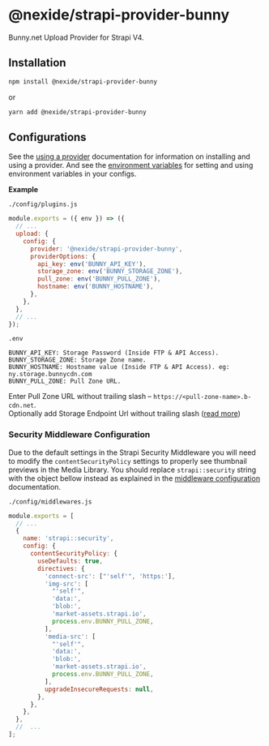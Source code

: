 # @nexide/strapi-provider-bunny

Bunny.net Upload Provider for Strapi V4.

## Installation

```bash
npm install @nexide/strapi-provider-bunny
```

or

```bash
yarn add @nexide/strapi-provider-bunny
```

## Configurations

See the [using a provider](https://strapi.io/documentation/developer-docs/latest/development/plugins/upload.html#using-a-provider) documentation for information on installing and using a provider. And see the [environment variables](https://strapi.io/documentation/developer-docs/latest/setup-deployment-guides/configurations.html#environment-variables) for setting and using environment variables in your configs.

**Example**

`./config/plugins.js`

```js
module.exports = ({ env }) => ({
  // ...
  upload: {
    config: {
      provider: '@nexide/strapi-provider-bunny',
      providerOptions: {
        api_key: env('BUNNY_API_KEY'),
        storage_zone: env('BUNNY_STORAGE_ZONE'),
        pull_zone: env('BUNNY_PULL_ZONE'),
        hostname: env('BUNNY_HOSTNAME'),
      },
    },
  },
  // ...
});
```

`.env`

```
BUNNY_API_KEY: Storage Password (Inside FTP & API Access).
BUNNY_STORAGE_ZONE: Storage Zone name.
BUNNY_HOSTNAME: Hostname value (Inside FTP & API Access). eg: ny.storage.bunnycdn.com
BUNNY_PULL_ZONE: Pull Zone URL.
```

Enter Pull Zone URL without trailing slash – `https://<pull-zone-name>.b-cdn.net`.\
Optionally add Storage Endpoint Url without trailing slash ([read more](https://docs.bunny.net/reference/storage-api#storage-endpoints))

### Security Middleware Configuration

Due to the default settings in the Strapi Security Middleware you will need to modify the `contentSecurityPolicy` settings to properly see thumbnail previews in the Media Library. You should replace `strapi::security` string with the object bellow instead as explained in the [middleware configuration](https://docs.strapi.io/developer-docs/latest/setup-deployment-guides/configurations/required/middlewares.html#loading-order) documentation.

`./config/middlewares.js`

```js
module.exports = [
  // ...
  {
    name: 'strapi::security',
    config: {
      contentSecurityPolicy: {
        useDefaults: true,
        directives: {
          'connect-src': ["'self'", 'https:'],
          'img-src': [
            "'self'",
            'data:',
            'blob:',
            'market-assets.strapi.io',
            process.env.BUNNY_PULL_ZONE,
          ],
          'media-src': [
            "'self'",
            'data:',
            'blob:',
            'market-assets.strapi.io',
            process.env.BUNNY_PULL_ZONE,
          ],
          upgradeInsecureRequests: null,
        },
      },
    },
  },
  //  ...
];
```
